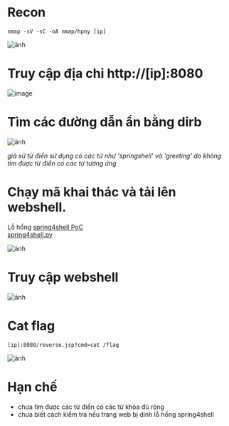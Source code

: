 # Recon
```
nmap -sV -sC -oA nmap/hpny [ip]
```
![ảnh](https://user-images.githubusercontent.com/23620659/206897124-02103bcb-bc2d-4eea-ba1f-e1f233d15673.png)

# Truy cập địa chỉ http://[ip]:8080
![image](https://user-images.githubusercontent.com/23620659/206842658-f0203966-3345-4a5f-9236-a8f4646c6a9a.png)

# Tìm các đường dẫn ẩn bằng dirb
![ảnh](https://user-images.githubusercontent.com/23620659/206897337-bba5ae73-9726-4f33-98ee-b16bbd7a392d.png)


*giả sử từ điển sử dụng có các từ như 'springshell' và 'greeting' do không tìm được từ điển có các từ tương ứng*

# Chạy mã khai thác và tải lên webshell.
Lỗ hổng [spring4shell PoC](https://github.com/reznok/Spring4Shell-POC#instructions)\
[spring4shell.py](https://raw.githubusercontent.com/reznok/Spring4Shell-POC/master/exploit.py)

![ảnh](https://user-images.githubusercontent.com/23620659/206897411-0b1aa3c9-b284-4604-9378-0f64f762cbde.png)

# Truy cập webshell 
![ảnh](https://user-images.githubusercontent.com/23620659/206897452-b158a1a4-6c98-4014-9d86-77d5b86bfe01.png)

# Cat flag
```
[ip]:8080/reverse.jsp?cmd=cat /flag
```
![ảnh](https://user-images.githubusercontent.com/23620659/206897467-3933e599-7bdc-4c63-960f-281d2bafee09.png)



# Hạn chế
  - chưa tìm được các từ điển có các từ khóa đủ rộng
  - chưa biết cách kiểm tra nếu trang web bị dính lỗ hổng spring4shell
